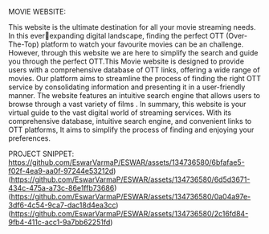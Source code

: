 MOVIE WEBSITE:

This website is the ultimate destination for all your movie streaming needs. In this everexpanding digital landscape, finding the perfect OTT (Over-The-Top) platform to 
watch your favourite movies can be an challenge. However, through this website we 
are here to simplify the search and guide you through the perfect OTT.This Movie 
website is designed to provide users with a comprehensive database of OTT links, 
offering a wide range of movies. Our platform aims to streamline the process of finding 
the right OTT service by consolidating information and presenting it in a user-friendly 
manner. The website features an intuitive search engine that allows users to browse 
through a vast variety of films . In summary, this website is your virtual guide to the 
vast digital world of streaming services. With its comprehensive database, intuitive 
search engine, and convenient links to OTT platforms, It aims to simplify the process 
of finding and enjoying your preferences. 

PROJECT SNIPPET:
https://github.com/EswarVarmaP/ESWAR/assets/134736580/6bfafae5-f02f-4ea9-aa0f-97244e53212d)
(https://github.com/EswarVarmaP/ESWAR/assets/134736580/6d5d3671-434c-475a-a73c-86e1ffb73686)
(https://github.com/EswarVarmaP/ESWAR/assets/134736580/0a04a97e-3df6-4c54-9ca7-dac18d4ea3cc)
(https://github.com/EswarVarmaP/ESWAR/assets/134736580/2c16fd84-9fb4-411c-acc1-9a7bb62251fd)

